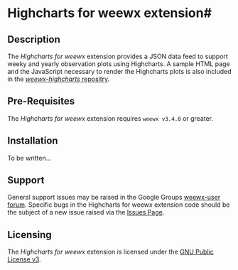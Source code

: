 # Highcharts for weewx extension#

## Description ##

The *Highcharts for weewx* extension provides a JSON data feed to support weeky and yearly observation plots using Highcharts. A sample HTML page and the JavaScript necessary to render the Highcharts plots is also included in the [*weewx-highcharts* repositry](https://github.com/gjr80/weewx-highcharts).

## Pre-Requisites ##

The *Highcharts for weewx* extension requires `weewx v3.4.0` or greater.  

## Installation ##

To be written...

## Support ###

General support issues may be raised in the Google Groups [weewx-user forum](https://groups.google.com/group/weewx-user "Google Groups weewx-user forum"). Specific bugs in the Highcharts for weewx extension code should be the subject of a new issue raised via the [Issues Page](https://github.com/gjr80/weewx-highcharts/issues "Highcharts for weewx extension Issues").
 
## Licensing ##

The *Highcharts for weewx* extension is licensed under the [GNU Public License v3](https://github.com/gjr80/weewx-highcharts/blob/master/LICENSE "Highcharts for weewx extension License").
